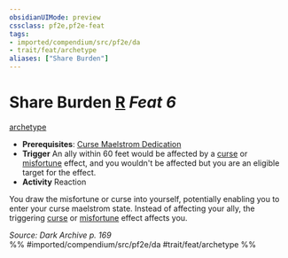 ```yaml
---
obsidianUIMode: preview
cssclass: pf2e,pf2e-feat
tags:
- imported/compendium/src/pf2e/da
- trait/feat/archetype
aliases: ["Share Burden"]
---
```

# Share Burden  [R](chapter-9-playing-the-game.md#Actions "Reaction") *Feat 6*  
[archetype](archetype.md)  

- **Prerequisites**: [Curse Maelstrom Dedication](curse-maelstrom-dedication-da.md)
- **Trigger** An ally within 60 feet would be affected by a [curse](curse.md) or [misfortune](misfortune.md) effect, and you wouldn't be affected but you are an eligible target for the effect.
- **Activity** Reaction

You draw the misfortune or curse into yourself, potentially enabling you to enter your curse maelstrom state. Instead of affecting your ally, the triggering [curse](curse.md) or [misfortune](misfortune.md) effect affects you.

*Source: Dark Archive p. 169*  
%% #imported/compendium/src/pf2e/da #trait/feat/archetype %%